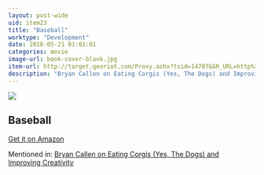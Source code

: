 ```yaml
---
layout: post-wide
uid: item23
title: "Baseball"
worktype: "Development"
date: 2016-05-21 01:01:01
categories: movie
image-url: book-cover-blank.jpg
item-url: http://target.georiot.com/Proxy.ashx?tsid=14707&GR_URL=http%3A%2F%2Fwww.amazon.com%2FBaseball-A-Film-Ken-Burns%2Fdp%2F0780630459%2F
description: "Bryan Callen on Eating Corgis (Yes, The Dogs) and Improving Creativity"
---
```

<a href="http://target.georiot.com/Proxy.ashx?tsid=14707&GR_URL=http%3A%2F%2Fwww.amazon.com%2FBaseball-A-Film-Ken-Burns%2Fdp%2F0780630459%2F" target="blank"><img src="../../../../img/thumbs/book-cover-blank.jpg" class="prod-img"></a>
<h2>Baseball</h2>
<p><a href="http://target.georiot.com/Proxy.ashx?tsid=14707&GR_URL=http%3A%2F%2Fwww.amazon.com%2FBaseball-A-Film-Ken-Burns%2Fdp%2F0780630459%2F" target="blank">Get it on Amazon</a><p>
<p>Mentioned in: <a href="http://fourhourworkweek.com/2014/12/01/bryan-callen/" target="blank">Bryan Callen on Eating Corgis (Yes, The Dogs) and Improving Creativity</a></p>

